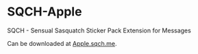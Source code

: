 # SQCH-Apple
SQCH - Sensual Sasquatch Sticker Pack Extension for Messages

Can be downloaded at [Apple.sqch.me](http://apple.sqch.me).
